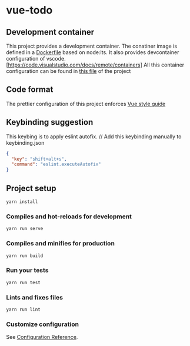 # vue-todo

## Development container
This project provides a development container. The conatiner image is defined in a [Dockerfile](.devcontainer/Dockerfile) based on node:lts. It also provides devcontainer configuration of vscode. [https://code.visualstudio.com/docs/remote/containers]
All this container configuration can be found in [this file](.devcontainer/devcontainer.json) of the project

## Code format
The prettier configuration of this project enforces [Vue style guide](https://vuejs.org/v2/style-guide/)

## Keybinding suggestion
This keybing is to apply eslint autofix.
// Add this keybinding manually to keybinding.json

```json
{
  "key": "shift+alt+s",
  "command": "eslint.executeAutofix"
}
```

## Project setup

```
yarn install
```

### Compiles and hot-reloads for development

```
yarn run serve
```

### Compiles and minifies for production

```
yarn run build
```

### Run your tests

```
yarn run test
```

### Lints and fixes files

```
yarn run lint
```

### Customize configuration

See [Configuration Reference](https://cli.vuejs.org/config/).
